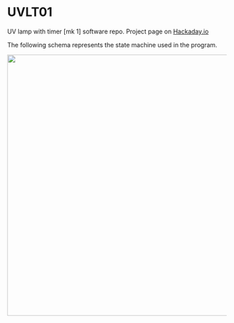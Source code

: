 # UVLT01
UV lamp with timer [mk 1] software repo.
Project page on [Hackaday.io](https://hackaday.io/project/181093-uvlt01)

The following schema represents the state machine used in the program.

<img src="https://cdn.hackaday.io/images/5433291628193375587.jpg" width="600">
